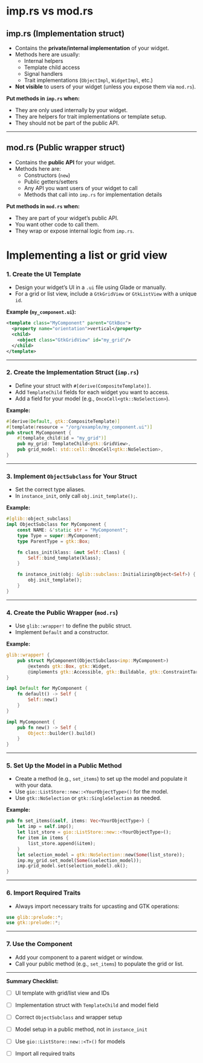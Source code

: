 # imp.rs vs mod.rs

## **imp.rs (Implementation struct)**
- Contains the **private/internal implementation** of your widget.
- Methods here are usually:
  - Internal helpers
  - Template child access
  - Signal handlers
  - Trait implementations (`ObjectImpl`, `WidgetImpl`, etc.)
- **Not visible** to users of your widget (unless you expose them via `mod.rs`).

**Put methods in `imp.rs` when:**
- They are only used internally by your widget.
- They are helpers for trait implementations or template setup.
- They should not be part of the public API.

---

## **mod.rs (Public wrapper struct)**
- Contains the **public API** for your widget.
- Methods here are:
  - Constructors (`new`)
  - Public getters/setters
  - Any API you want users of your widget to call
  - Methods that call into `imp.rs` for implementation details

**Put methods in `mod.rs` when:**
- They are part of your widget’s public API.
- You want other code to call them.
- They wrap or expose internal logic from `imp.rs`.


# Implementing a list or grid view

### 1. **Create the UI Template**

- Design your widget’s UI in a `.ui` file using Glade or manually.
- For a grid or list view, include a `GtkGridView` or `GtkListView` with a unique `id`.

**Example (`my_component.ui`):**
```xml
<template class="MyComponent" parent="GtkBox">
  <property name="orientation">vertical</property>
  <child>
    <object class="GtkGridView" id="my_grid"/>
  </child>
</template>
```

---

### 2. **Create the Implementation Struct (`imp.rs`)**

- Define your struct with `#[derive(CompositeTemplate)]`.
- Add `TemplateChild` fields for each widget you want to access.
- Add a field for your model (e.g., `OnceCell<gtk::NoSelection>`).

**Example:**
```rust
#[derive(Default, gtk::CompositeTemplate)]
#[template(resource = "/org/example/my_component.ui")]
pub struct MyComponent {
    #[template_child(id = "my_grid")]
    pub my_grid: TemplateChild<gtk::GridView>,
    pub grid_model: std::cell::OnceCell<gtk::NoSelection>,
}
```

---

### 3. **Implement `ObjectSubclass` for Your Struct**

- Set the correct type aliases.
- In `instance_init`, only call `obj.init_template();`.

**Example:**
```rust
#[glib::object_subclass]
impl ObjectSubclass for MyComponent {
    const NAME: &'static str = "MyComponent";
    type Type = super::MyComponent;
    type ParentType = gtk::Box;

    fn class_init(klass: &mut Self::Class) {
        Self::bind_template(klass);
    }

    fn instance_init(obj: &glib::subclass::InitializingObject<Self>) {
        obj.init_template();
    }
}
```

---

### 4. **Create the Public Wrapper (`mod.rs`)**

- Use `glib::wrapper!` to define the public struct.
- Implement `Default` and a constructor.

**Example:**
```rust
glib::wrapper! {
    pub struct MyComponent(ObjectSubclass<imp::MyComponent>)
        @extends gtk::Box, gtk::Widget,
        @implements gtk::Accessible, gtk::Buildable, gtk::ConstraintTarget, gtk::Orientable;
}

impl Default for MyComponent {
    fn default() -> Self {
        Self::new()
    }
}

impl MyComponent {
    pub fn new() -> Self {
        Object::builder().build()
    }
}
```

---

### 5. **Set Up the Model in a Public Method**

- Create a method (e.g., `set_items`) to set up the model and populate it with your data.
- Use `gio::ListStore::new::<YourObjectType>()` for the model.
- Use `gtk::NoSelection` or `gtk::SingleSelection` as needed.

**Example:**
```rust
pub fn set_items(&self, items: Vec<YourObjectType>) {
    let imp = self.imp();
    let list_store = gio::ListStore::new::<YourObjectType>();
    for item in items {
        list_store.append(&item);
    }
    let selection_model = gtk::NoSelection::new(Some(list_store));
    imp.my_grid.set_model(Some(&selection_model));
    imp.grid_model.set(selection_model).ok();
}
```

---

### 6. **Import Required Traits**

- Always import necessary traits for upcasting and GTK operations:
```rust
use glib::prelude::*;
use gtk::prelude::*;
```

---

### 7. **Use the Component**

- Add your component to a parent widget or window.
- Call your public method (e.g., `set_items`) to populate the grid or list.

---

**Summary Checklist:**
- [ ] UI template with grid/list view and IDs
- [ ] Implementation struct with `TemplateChild` and model field
- [ ] Correct `ObjectSubclass` and wrapper setup
- [ ] Model setup in a public method, not in `instance_init`
- [ ] Use `gio::ListStore::new::<T>()` for models
- [ ] Import all required traits

